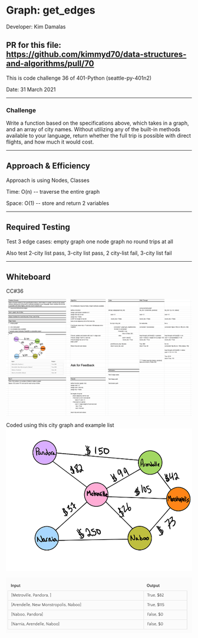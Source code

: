 # Graph: get_edges

Developer: Kim Damalas

## PR for this file: https://github.com/kimmyd70/data-structures-and-algorithms/pull/70

This is code challenge 36 of 401-Python (seattle-py-401n2)

Date: 31 March 2021
____________________
### Challenge 

Write a function based on the specifications above, which takes in a graph, and an array of city names. Without utilizing any of the built-in methods available to your language, return whether the full trip is possible with direct flights, and how much it would cost.

____________

## Approach & Efficiency

Approach is using Nodes, Classes


Time:   O(n) -- traverse the entire graph 

Space:  O(1) -- store and return 2 variables

_____________
## Required Testing

Test 3 edge cases:
empty graph
one node graph
no round trips at all

Also test 2-city list pass, 3-city list pass, 2 city-list fail, 3-city list fail
_________________

## Whiteboard

CC#36 

![get_edge whiteboard](./images/get-edge-whiteboard.png)

Coded using this city graph and example list ![graph](./images/city-graph.png)

![example list](./images/city-examples.png)
